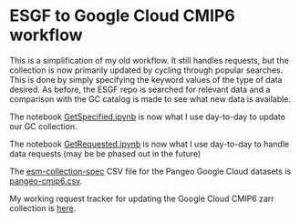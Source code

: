 # ESGF to Google Cloud CMIP6 workflow

This is a simplification of my old workflow.  It still handles requests, but the collection is now primarily updated by cycling through popular searches.  This is done by simply specifying the keyword values of the type of data desired. 
As before, the ESGF repo is searched for relevant data and a comparison with the GC catalog is made to see what new data is available.

The notebook
[GetSpecified.ipynb](https://github.com/naomi-henderson/cmip6collect2/blob/main/GetSpecified.ipynb) is now what I use day-to-day to update our GC collection.

The notebook
[GetRequested.ipynb](https://github.com/naomi-henderson/cmip6collect2/blob/main/GetRequested.ipynb) is now what I use day-to-day to handle data requests (may be be phased out in the future)

The [esm-collection-spec](https://github.com/NCAR/esm-collection-spec/tree/master/collection-spec/examples) CSV file for the Pangeo Google Cloud datasets is [pangeo-cmip6.csv](https://cmip6.storage.googleapis.com/pangeo-cmip6.csv).

My working request tracker for updating the Google Cloud CMIP6 zarr collection
is
[here](https://docs.google.com/spreadsheets/d/1yAt7604tVt7OXXZUyL2uALtGP2WVa-Pb5NMuTluFsAc/edit?usp=sharing).
